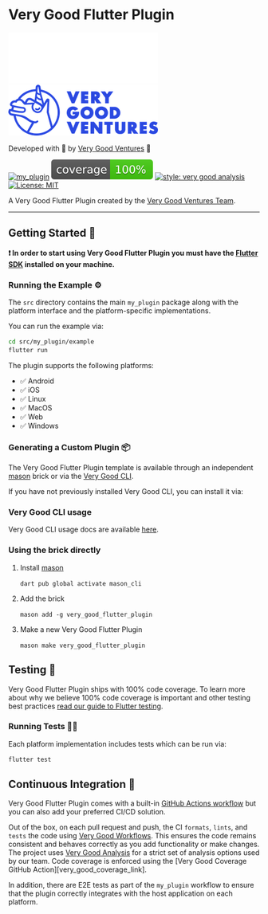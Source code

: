 # Very Good Flutter Plugin

[![Very Good Ventures][logo_white]][very_good_ventures_link_dark]
[![Very Good Ventures][logo_black]][very_good_ventures_link_light]

Developed with 💙 by [Very Good Ventures][very_good_ventures_link] 🦄

[![my_plugin][build_status_badge]][build_status_link]
![coverage][coverage_badge]
[![style: very good analysis][very_good_analysis_badge]][very_good_analysis_link]
[![License: MIT][license_badge]][license_link]

A Very Good Flutter Plugin created by the [Very Good Ventures Team][very_good_ventures_link].

---

## Getting Started 🚀

**❗ In order to start using Very Good Flutter Plugin you must have the [Flutter SDK][flutter_install_link] installed on your machine.**

### Running the Example ⚙️

The `src` directory contains the main `my_plugin` package along with the platform interface and the platform-specific implementations.

You can run the example via:

```sh
cd src/my_plugin/example
flutter run
```

The plugin supports the following platforms:

- ✅ Android
- ✅ iOS
- ✅ Linux
- ✅ MacOS
- ✅ Web
- ✅ Windows

### Generating a Custom Plugin 📦

The Very Good Flutter Plugin template is available through an independent [mason][mason_link] brick or via the [Very Good CLI][very_good_cli_link].

If you have not previously installed Very Good CLI, you can install it via:

### Very Good CLI usage

Very Good CLI usage docs are available [here][cli_docs_usage].

### Using the brick directly

1. Install [mason][mason_link]

   `dart pub global activate mason_cli`

2. Add the brick

   `mason add -g very_good_flutter_plugin`

3. Make a new Very Good Flutter Plugin

   `mason make very_good_flutter_plugin`

## Testing 🧪

Very Good Flutter Plugin ships with 100% code coverage. To learn more about why we believe 100% code coverage is important and other testing best practices [read our guide to Flutter testing][very_good_testing_blog_link].

### Running Tests 🧑‍🔬

Each platform implementation includes tests which can be run via:

```sh
flutter test
```

## Continuous Integration 🤖

Very Good Flutter Plugin comes with a built-in [GitHub Actions workflow][github_actions_link] but you can also add your preferred CI/CD solution.

Out of the box, on each pull request and push, the CI `formats`, `lints`, and `tests` the code using [Very Good Workflows][very_good_workflows_link]. This ensures the code remains consistent and behaves correctly as you add functionality or make changes. The project uses [Very Good Analysis][very_good_analysis_link] for a strict set of analysis options used by our team. Code coverage is enforced using the [Very Good Coverage GitHub Action][very_good_coverage_link].

In addition, there are E2E tests as part of the `my_plugin` workflow to ensure that the plugin correctly integrates with the host application on each platform.

[build_status_badge]: https://github.com/VeryGoodOpenSource/very_good_flutter_plugin/actions/workflows/my_plugin.yaml/badge.svg
[build_status_link]: https://github.com/VeryGoodOpenSource/very_good_flutter_plugin/actions/workflows/my_plugin.yaml
[coverage_badge]: src/my_plugin/my_plugin/coverage_badge.svg
[mason_link]: https://github.com/felangel/mason
[flutter_install_link]: https://flutter.dev/docs/get-started/install
[github_actions_link]: https://docs.github.com/en/actions/learn-github-actions
[github_workflow_link]: https://docs.github.com/en/enterprise-cloud@latest/actions/using-workflows
[license_badge]: https://img.shields.io/badge/license-MIT-blue.svg
[license_link]: https://opensource.org/licenses/MIT
[logo_black]: https://raw.githubusercontent.com/VGVentures/very_good_brand/main/styles/README/vgv_logo_black.png#gh-light-mode-only
[logo_white]: https://raw.githubusercontent.com/VGVentures/very_good_brand/main/styles/README/vgv_logo_white.png#gh-dark-mode-only
[very_good_analysis_badge]: https://img.shields.io/badge/style-very_good_analysis-B22C89.svg
[very_good_analysis_link]: https://pub.dev/packages/very_good_analysis
[very_good_cli_link]: https://github.com/VeryGoodOpenSource/very_good_cli
[very_good_workflows_link]: https://github.com/verygoodopensource/very_good_workflows
[very_good_testing_blog_link]: https://verygood.ventures/blog/guide-to-flutter-testing
[very_good_ventures_link]: https://verygood.ventures
[very_good_ventures_link_dark]: https://verygood.ventures#gh-dark-mode-only
[very_good_ventures_link_light]: https://verygood.ventures#gh-light-mode-only
[cli_docs_usage]: https://cli.vgv.dev/docs/templates/federated_plugin
